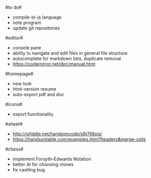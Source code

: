 #to do#
+ compile-to-js language
+ note program
+ update git repositories

#editor#
- console pane
- ability to navigate and edit files in general file structure
- autocomplete for markdown lists, duplicate removal
- https://codemirror.net/doc/manual.html

#homepage#
+ new look
+ html-version resume
+ auto-export pdf and doc

#icons#
+ export functionality

#sheet#
* http://jsfiddle.net/handsoncode/s6t768pq/
* https://handsontable.com/examples.html?headers&merge-cells

#chess#
+ implement Forsyth–Edwards Notation
+ better AI for choosing moves
+ fix castling bug